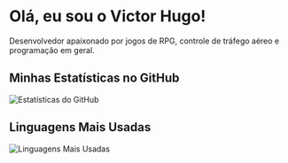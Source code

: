 # Olá, eu sou o Victor Hugo!

Desenvolvedor apaixonado por jogos de RPG, controle de tráfego aéreo e programação em geral.

## Minhas Estatísticas no GitHub
![Estatísticas do GitHub](https://github-readme-stats.vercel.app/api?username=seu-usuario&show_icons=true&theme=radical)

## Linguagens Mais Usadas
![Linguagens Mais Usadas](https://github-readme-stats.vercel.app/api/top-langs/?username=seu-usuario&layout=compact&theme=radical)
